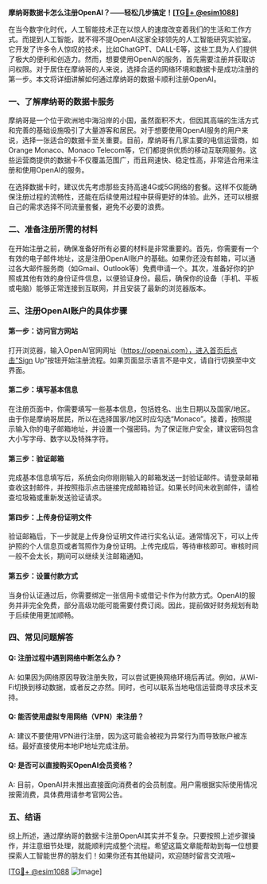 **摩纳哥数据卡怎么注册OpenAI？——轻松几步搞定！[[TG💪+ @esim1088](https://t.me/s/esim1088)]**

在当今数字化时代，人工智能技术正在以惊人的速度改变着我们的生活和工作方式。而提到人工智能，就不得不提OpenAI这家全球领先的人工智能研究实验室。它开发了许多令人惊叹的技术，比如ChatGPT、DALL-E等，这些工具为人们提供了极大的便利和创造力。然而，想要使用OpenAI的服务，首先需要注册并获取访问权限。对于居住在摩纳哥的人来说，选择合适的网络环境和数据卡是成功注册的第一步。本文将详细讲解如何通过摩纳哥的数据卡顺利注册OpenAI。

### 一、了解摩纳哥的数据卡服务

摩纳哥是一个位于欧洲地中海沿岸的小国，虽然面积不大，但因其高端的生活方式和完善的基础设施吸引了大量游客和居民。对于想要使用OpenAI服务的用户来说，选择一张适合的数据卡至关重要。目前，摩纳哥有几家主要的电信运营商，如Orange Monaco、Monaco Telecom等，它们都提供优质的移动互联网服务。这些运营商提供的数据卡不仅覆盖范围广，而且网速快、稳定性高，非常适合用来注册和使用OpenAI的服务。

在选择数据卡时，建议优先考虑那些支持高速4G或5G网络的套餐。这样不仅能确保注册过程的流畅性，还能在后续使用过程中获得更好的体验。此外，还可以根据自己的需求选择不同流量套餐，避免不必要的浪费。

### 二、准备注册所需的材料

在开始注册之前，确保准备好所有必要的材料是非常重要的。首先，你需要有一个有效的电子邮件地址，这是注册OpenAI账户的基础。如果你还没有邮箱，可以通过各大邮件服务商（如Gmail、Outlook等）免费申请一个。其次，准备好你的护照或其他有效的身份证件信息，以便验证身份。最后，确保你的设备（手机、平板或电脑）能够正常连接到互联网，并且安装了最新的浏览器版本。

### 三、注册OpenAI账户的具体步骤

#### 第一步：访问官方网站

打开浏览器，输入OpenAI官网网址（https://openai.com），进入首页后点击“Sign Up”按钮开始注册流程。如果页面显示语言不是中文，请自行切换至中文界面。

#### 第二步：填写基本信息

在注册页面中，你需要填写一些基本信息，包括姓名、出生日期以及国家/地区。由于你是摩纳哥居民，所以在选择国家/地区时应勾选“Monaco”。接着，按照提示输入你的电子邮箱地址，并设置一个强密码。为了保证账户安全，建议密码包含大小写字母、数字以及特殊字符。

#### 第三步：验证邮箱

完成基本信息填写后，系统会向你刚刚输入的邮箱发送一封验证邮件。请登录邮箱查收这封邮件，并按照指示点击链接完成邮箱验证。如果长时间未收到邮件，请检查垃圾箱或重新发送验证请求。

#### 第四步：上传身份证明文件

验证邮箱后，下一步就是上传身份证明文件进行实名认证。通常情况下，可以上传护照的个人信息页或者驾照作为身份证明。上传完成后，等待审核即可。审核时间一般不会太长，期间可以继续关注邮箱通知。

#### 第五步：设置付款方式

当身份认证通过后，你需要绑定一张信用卡或借记卡作为付款方式。OpenAI的服务并非完全免费，部分高级功能可能需要付费订阅。因此，提前做好财务规划有助于后续使用更加顺畅。

### 四、常见问题解答

#### Q: 注册过程中遇到网络中断怎么办？
A: 如果因为网络原因导致注册失败，可以尝试更换网络环境后再试。例如，从Wi-Fi切换到移动数据，或者反之亦然。同时，也可以联系当地电信运营商寻求技术支持。

#### Q: 能否使用虚拟专用网络（VPN）来注册？
A: 建议不要使用VPN进行注册，因为这可能会被视为异常行为而导致账户被冻结。最好直接使用本地IP地址完成注册。

#### Q: 是否可以直接购买OpenAI会员资格？
A: 目前，OpenAI并未推出直接面向消费者的会员制度。用户需根据实际使用情况按需消费，具体费用请参考官网公告。

### 五、结语

综上所述，通过摩纳哥的数据卡注册OpenAI其实并不复杂。只要按照上述步骤操作，并注意细节处理，就能顺利完成整个流程。希望这篇文章能帮助到每一位想要探索人工智能世界的朋友们！如果你还有其他疑问，欢迎随时留言交流哦~

[[TG💪+ @esim1088](https://t.me/s/esim1088) ![Image](https://i.postimg.cc/4NQfJmqS/Snipaste-2025-05-13-00-14-12.png)]